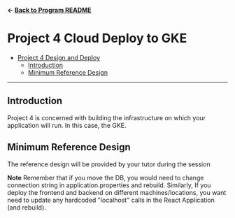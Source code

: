 **&larr; [Back to Program README](../README.md)**
# Project 4 Cloud Deploy to GKE

<!-- TOC -->
- [Project 4  Design and Deploy](#project-4-aws-design-and-deploy)
  - [Introduction](#introduction)
  - [Minimum Reference Design](#minimum-reference-design)
<!-- TOC -->
---
## Introduction
Project 4 is concerned with building the infrastructure on which your application will run. In this case, the GKE.

## Minimum Reference Design

The reference design will be provided by your tutor during the session

**Note** Remember that if you move the DB, you would need to change connection string in application.properties and rebuild.  Similarly, If you deploy the frontend and backend on different machines/locations, you want need to update any hardcoded "localhost" calls in the React Application (and rebuild).
